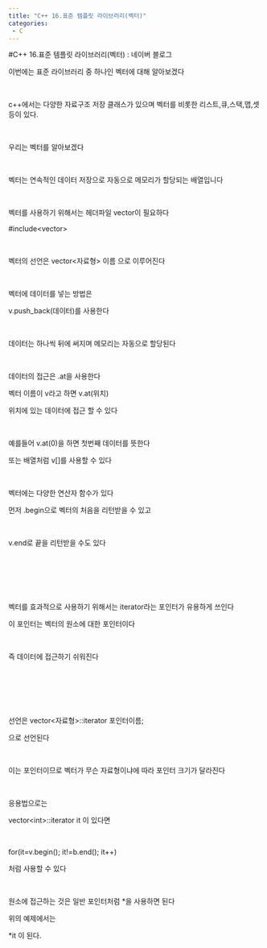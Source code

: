```yaml
---
title: "C++ 16.표준 템플릿 라이브러리(벡터)"
categories:
 - C
---
```

#C++ 16.표준 템플릿 라이브러리(벡터) : 네이버 블로그
<div class="wrap_rabbit pcol2 _param(1) _postViewArea221730431563" id="post-view221730431563">
<!-- Rabbit HTML --><div class="se-viewer se-theme-default" lang="ko-KR">
<!-- SE_DOC_HEADER_END -->
<div class="se-main-container">
<div class="se-component se-text se-l-default" id="SE-040bd905-65ce-4106-a995-7eee6eed33ac">
<div class="se-component-content">
<div class="se-section se-section-text se-l-default">
<div class="se-module se-module-text"><!-- SE-TEXT { --><p class="se-text-paragraph se-text-paragraph-align-" id="SE-5ca255f7-01e2-4d75-bb99-d484317bbb38" style=""><span class="se-fs- se-ff-" id="SE-9250389f-e7db-4a19-936b-a5156e4359d7" style="">이번에는 표준  라이브러리 중 하나인 벡터에 대해 알아보겠다</span></p><!-- } SE-TEXT --><!-- SE-TEXT { --><p class="se-text-paragraph se-text-paragraph-align-" id="SE-aceb5db8-edaf-40e8-894d-e1629ee5304a" style=""><span class="se-fs- se-ff-" id="SE-ba2228f5-b425-4c4d-aabf-38c2a8007d93" style="">​</span></p><!-- } SE-TEXT --><!-- SE-TEXT { --><p class="se-text-paragraph se-text-paragraph-align-" id="SE-9bf3b41c-4b49-4fc0-9d6d-f0d8f1a9face" style=""><span class="se-fs- se-ff-" id="SE-768ad08c-219f-42e2-9074-3b3262fbb9e7" style="">c++에서는 다양한 자료구조 저장 클래스가 있으며 벡터를 비롯한 리스트,큐,스택,맵,셋 등이 있다.</span></p><!-- } SE-TEXT --><!-- SE-TEXT { --><p class="se-text-paragraph se-text-paragraph-align-" id="SE-98ee3832-d92a-4c34-8a9b-d964e22af9b2" style=""><span class="se-fs- se-ff-" id="SE-f3f11d41-5239-4f1a-a15a-5dc3c1bb51da" style="">​</span></p><!-- } SE-TEXT --><!-- SE-TEXT { --><p class="se-text-paragraph se-text-paragraph-align-" id="SE-0c24c069-767e-4858-9485-698e169337b3" style=""><span class="se-fs- se-ff-" id="SE-8e69fa9f-7ea6-4075-bad7-0278c21d7fa8" style="">우리는 벡터를 알아보겠다</span></p><!-- } SE-TEXT --><!-- SE-TEXT { --><p class="se-text-paragraph se-text-paragraph-align-" id="SE-a0b7efd6-97a3-4ae2-a552-5f58ed8d184c" style=""><span class="se-fs- se-ff-" id="SE-24110a63-36d4-4b35-9224-28f103cd9f3c" style="">​</span></p><!-- } SE-TEXT --><!-- SE-TEXT { --><p class="se-text-paragraph se-text-paragraph-align-" id="SE-4a9cb79e-459f-484f-b13d-d6ea74b39bfa" style=""><span class="se-fs- se-ff-" id="SE-87c6d574-067a-44c4-b800-cc0512a97fc7" style="">벡터는 연속적인 데이터 저장으로 자동으로 메모리가 할당되는 배열입니다</span></p><!-- } SE-TEXT --><!-- SE-TEXT { --><p class="se-text-paragraph se-text-paragraph-align-" id="SE-0e0dff19-feb2-4cb1-84cf-7c9168f3220e" style=""><span class="se-fs- se-ff-" id="SE-d4fa1ff6-cf21-4505-b30d-8922aa4350b0" style="">​</span></p><!-- } SE-TEXT --><!-- SE-TEXT { --><p class="se-text-paragraph se-text-paragraph-align-" id="SE-04ea2521-115b-4259-b69a-5086a96edfe6" style=""><span class="se-fs- se-ff-" id="SE-18f2b986-be25-4ea2-a3f3-f77d8cf0be9b" style="">벡터를 사용하기 위해서는  헤더파일 vector이 필요하다</span></p><!-- } SE-TEXT --><!-- SE-TEXT { --><p class="se-text-paragraph se-text-paragraph-align-" id="SE-20c353aa-a7af-4dda-a6b3-772fc6564683" style=""><span class="se-fs- se-ff-" id="SE-3d15d8f7-7db1-4ed8-bf3c-c4e904cd792a" style=""><span class="__se-hash-tag">#include</span>&lt;vector&gt;</span></p><!-- } SE-TEXT --><!-- SE-TEXT { --><p class="se-text-paragraph se-text-paragraph-align-" id="SE-21101005-b89f-4a6c-a38c-e95308dc1f9c" style=""><span class="se-fs- se-ff-" id="SE-0a3e5b3f-05e9-4c61-948b-ef219cdc99df" style="">​</span></p><!-- } SE-TEXT --><!-- SE-TEXT { --><p class="se-text-paragraph se-text-paragraph-align-" id="SE-072760b0-9e4e-46df-8dfa-583fbff381db" style=""><span class="se-fs- se-ff-" id="SE-ed7f1f6e-c475-4d4a-b1b3-76c873961df0" style="">벡터의 선언은 vector&lt;자료형&gt; 이름 으로 이루어진다</span></p><!-- } SE-TEXT --><!-- SE-TEXT { --><p class="se-text-paragraph se-text-paragraph-align-" id="SE-c3842c28-d2d1-4531-b11e-45591e7e9e1a" style=""><span class="se-fs- se-ff-" id="SE-4504c499-61fd-46c0-a771-7b99d45120af" style="">​</span></p><!-- } SE-TEXT --><!-- SE-TEXT { --><p class="se-text-paragraph se-text-paragraph-align-" id="SE-c3337139-8022-411a-a885-fe8dc781d982" style=""><span class="se-fs- se-ff-" id="SE-a319855e-3a04-434d-a1ce-9cee41b7086c" style="">벡터에 데이터를 넣는 방법은</span></p><!-- } SE-TEXT --><!-- SE-TEXT { --><p class="se-text-paragraph se-text-paragraph-align-" id="SE-a28fdac3-dd6f-4c78-b886-d70614c5031a" style=""><span class="se-fs- se-ff-" id="SE-3222ede5-9c89-4c75-b45c-a015ec14e521" style="">v.push_back(데이터)를 사용한다</span></p><!-- } SE-TEXT --><!-- SE-TEXT { --><p class="se-text-paragraph se-text-paragraph-align-" id="SE-e8104435-c2fb-4b81-86b4-ad4d154ca129" style=""><span class="se-fs- se-ff-" id="SE-97059415-72f2-47e7-b2bf-56ce8233b4cf" style="">​</span></p><!-- } SE-TEXT --><!-- SE-TEXT { --><p class="se-text-paragraph se-text-paragraph-align-" id="SE-f970b3b7-4c71-45ae-ad44-85a38f11dd12" style=""><span class="se-fs- se-ff-" id="SE-d6111654-a07f-413c-9d38-6a794c489584" style="">데이터는 하나씩 뒤에 써지며 메모리는 자동으로 할당된다</span></p><!-- } SE-TEXT --><!-- SE-TEXT { --><p class="se-text-paragraph se-text-paragraph-align-" id="SE-fe85e800-2513-410c-b805-5b63ecd551c3" style=""><span class="se-fs- se-ff-" id="SE-5e12fd9d-3992-4ff9-8e9f-cf646dccd2ca" style="">​</span></p><!-- } SE-TEXT --><!-- SE-TEXT { --><p class="se-text-paragraph se-text-paragraph-align-" id="SE-9fd9dde7-7f65-444e-b665-7c58aa768fb3" style=""><span class="se-fs- se-ff-" id="SE-02f54d01-2d15-4763-ab3d-1b248a30805a" style="">데이터의 접근은 .at을 사용한다</span></p><!-- } SE-TEXT --><!-- SE-TEXT { --><p class="se-text-paragraph se-text-paragraph-align-" id="SE-992cfd22-dbc7-489e-a7b2-6ded266987ad" style=""><span class="se-fs- se-ff-" id="SE-41895f9a-9e5e-403b-8a18-f5d6bdad53f2" style="">벡터 이름이 v라고 하면 v.at(위치) </span></p><!-- } SE-TEXT --><!-- SE-TEXT { --><p class="se-text-paragraph se-text-paragraph-align-" id="SE-3bfe4526-efd1-4b41-ae9e-421c871bc288" style=""><span class="se-fs- se-ff-" id="SE-8a81add4-9496-4dbf-92a5-f1297900bfc2" style="">위치에 있는 데이터에 접근 할 수 있다</span></p><!-- } SE-TEXT --><!-- SE-TEXT { --><p class="se-text-paragraph se-text-paragraph-align-" id="SE-a240cb3a-026c-409b-b0ba-3add98158b37" style=""><span class="se-fs- se-ff-" id="SE-64c81cdb-8117-4afb-98f2-2884b0c6270b" style="">​</span></p><!-- } SE-TEXT --><!-- SE-TEXT { --><p class="se-text-paragraph se-text-paragraph-align-" id="SE-cbab047a-bcf4-48bb-a398-0288ed96782e" style=""><span class="se-fs- se-ff-" id="SE-31212988-da1d-4220-9a6c-3700df24dc84" style="">예를들어 v.at(0)을 하면 첫번째 데이터를 뜻한다</span></p><!-- } SE-TEXT --><!-- SE-TEXT { --><p class="se-text-paragraph se-text-paragraph-align-" id="SE-a604df42-4278-43e4-8f18-2df8125f89f0" style=""><span class="se-fs- se-ff-" id="SE-60ab86f8-a69f-4641-b220-667c3c6ccdc8" style="">또는 배열처럼 v[]를 사용할 수 있다</span></p><!-- } SE-TEXT --><!-- SE-TEXT { --><p class="se-text-paragraph se-text-paragraph-align-" id="SE-46e969f1-35bb-4081-90b2-c9550f68b0dc" style=""><span class="se-fs- se-ff-" id="SE-05981589-5045-444f-882e-d412f315f00f" style="">​</span></p><!-- } SE-TEXT --><!-- SE-TEXT { --><p class="se-text-paragraph se-text-paragraph-align-" id="SE-06d83067-e9cb-45a9-8bcd-39b34b70b68e" style=""><span class="se-fs- se-ff-" id="SE-ffdd4d19-b86e-44a7-b16f-c94d8765bf25" style="">벡터에는 다양한 연산자 함수가 있다</span></p><!-- } SE-TEXT --><!-- SE-TEXT { --><p class="se-text-paragraph se-text-paragraph-align-" id="SE-f15127cb-b351-47e7-9bd2-9d4d6ab5635f" style=""><span class="se-fs- se-ff-" id="SE-0d51705d-df9f-49e7-b218-b0c85cfe65eb" style="">먼저 .begin으로 벡터의 처음을 리턴받을 수 있고</span></p><!-- } SE-TEXT --><!-- SE-TEXT { --><p class="se-text-paragraph se-text-paragraph-align-" id="SE-b316d081-20ac-44ed-b176-7454d199d851" style=""><span class="se-fs- se-ff-" id="SE-aa1f8ef7-ee02-464a-921c-520e98d3675e" style="">​</span></p><!-- } SE-TEXT --><!-- SE-TEXT { --><p class="se-text-paragraph se-text-paragraph-align-" id="SE-24ca38c3-eab4-4610-8673-216335a56dec" style=""><span class="se-fs- se-ff-" id="SE-0270d5a2-2b62-4c52-ae66-938f78b17cb1" style="">v.end로 끝을 리턴받을 수도 있다</span></p><!-- } SE-TEXT --><!-- SE-TEXT { --><p class="se-text-paragraph se-text-paragraph-align-" id="SE-a82faac1-4670-41d4-9850-8589eaba03b7" style=""><span class="se-fs- se-ff-" id="SE-8535b4d1-a758-42b7-ba51-60a6ce9e9a7b" style="">​</span></p><!-- } SE-TEXT --><!-- SE-TEXT { --><p class="se-text-paragraph se-text-paragraph-align-" id="SE-99a4916f-0957-4442-9078-8a1e58ad90af" style=""><span class="se-fs- se-ff-" id="SE-bd58e5f8-43cb-43d0-9e91-6b896e2ba0e0" style="">​</span></p><!-- } SE-TEXT --><!-- SE-TEXT { --><p class="se-text-paragraph se-text-paragraph-align-" id="SE-696a5379-9597-486c-93be-29388dc74f31" style=""><span class="se-fs- se-ff-" id="SE-0ad0166a-8366-461a-b7f3-79f9c3ff3b57" style="">​</span></p><!-- } SE-TEXT --><!-- SE-TEXT { --><p class="se-text-paragraph se-text-paragraph-align-" id="SE-f9faa8fd-a257-4486-9d0a-0a88c790a5d3" style=""><span class="se-fs- se-ff-" id="SE-e9346e3a-55f6-4b93-8f4b-05aaa960ff68" style="">벡터를 효과적으로 사용하기 위해서는 iterator라는 포인터가 유용하게 쓰인다</span></p><!-- } SE-TEXT --><!-- SE-TEXT { --><p class="se-text-paragraph se-text-paragraph-align-" id="SE-5b69a291-6ddd-49a8-9f0e-14e64a7a7659" style=""><span class="se-fs- se-ff-" id="SE-a8a222dd-07ee-42b4-b917-5b05aad00cac" style="">이 포인터는 벡터의 원소에 대한 포인터이다</span></p><!-- } SE-TEXT --><!-- SE-TEXT { --><p class="se-text-paragraph se-text-paragraph-align-" id="SE-b73b92da-9a21-4ae0-9ee4-ebc345a0b2a7" style=""><span class="se-fs- se-ff-" id="SE-b1ec823c-8c10-4950-9496-bd3c08c7b766" style="">​</span></p><!-- } SE-TEXT --><!-- SE-TEXT { --><p class="se-text-paragraph se-text-paragraph-align-" id="SE-aa61ed8e-de62-4751-bff7-2e45187f2557" style=""><span class="se-fs- se-ff-" id="SE-d1cc93f2-e32f-4b19-8109-1a734949bbe8" style="">즉 데이터에 접근하기 쉬워진다</span></p><!-- } SE-TEXT --><!-- SE-TEXT { --><p class="se-text-paragraph se-text-paragraph-align-" id="SE-13f05aa4-aed4-47f5-9509-4258a29c6d27" style=""><span class="se-fs- se-ff-" id="SE-fda4487a-dd17-44fc-a8f5-5e9f67ae6717" style="">​</span></p><!-- } SE-TEXT --><!-- SE-TEXT { --><p class="se-text-paragraph se-text-paragraph-align-" id="SE-8ed60019-e74b-4932-8127-c46ef36e8195" style=""><span class="se-fs- se-ff-" id="SE-c9f1cc2f-497c-4151-8a6c-20fa91b3f204" style="">​</span></p><!-- } SE-TEXT --><!-- SE-TEXT { --><p class="se-text-paragraph se-text-paragraph-align-" id="SE-103916a8-d2fa-4388-958e-7f8a22819b72" style=""><span class="se-fs- se-ff-" id="SE-773c8264-5d71-4d8b-88f9-8364d0f35a74" style="">​</span></p><!-- } SE-TEXT --><!-- SE-TEXT { --><p class="se-text-paragraph se-text-paragraph-align-" id="SE-6fbf941d-6a3d-4788-942c-d29e2dc81a26" style=""><span class="se-fs- se-ff-" id="SE-0ff637b9-c729-4eaf-a1d0-b359c4b8d99a" style="">선언은 vector&lt;자료형&gt;::iterator 포인터이름;</span></p><!-- } SE-TEXT --><!-- SE-TEXT { --><p class="se-text-paragraph se-text-paragraph-align-" id="SE-2d5d005d-9edf-4480-8ac9-477fcfc7610b" style=""><span class="se-fs- se-ff-" id="SE-ab810e47-730a-48ff-839a-93b5f7f8a2a9" style="">으로 선언된다</span></p><!-- } SE-TEXT --><!-- SE-TEXT { --><p class="se-text-paragraph se-text-paragraph-align-" id="SE-780e06cd-3d01-44e0-8088-7be27416ae4e" style=""><span class="se-fs- se-ff-" id="SE-3c8c7187-c778-46df-b7c0-1d5c59649df0" style="">​</span></p><!-- } SE-TEXT --><!-- SE-TEXT { --><p class="se-text-paragraph se-text-paragraph-align-" id="SE-97e1fddb-fa90-4c53-ad12-a19fa97949b6" style=""><span class="se-fs- se-ff-" id="SE-09e6ffa6-8804-4fce-b90c-2693fd723edd" style="">이는 포인터이므로 벡터가 무슨 자료형이냐에 따라 포인터 크기가 달라진다</span></p><!-- } SE-TEXT --><!-- SE-TEXT { --><p class="se-text-paragraph se-text-paragraph-align-" id="SE-00d0514e-033e-4892-aa17-40d6310b91d2" style=""><span class="se-fs- se-ff-" id="SE-581c2734-a12e-4170-ba17-7a853ddcba23" style="">​</span></p><!-- } SE-TEXT --><!-- SE-TEXT { --><p class="se-text-paragraph se-text-paragraph-align-" id="SE-585b64d0-a8c6-4c3c-b001-0552849c9736" style=""><span class="se-fs- se-ff-" id="SE-f2a8274b-bc70-442f-8368-c2336bde543f" style="">응용법으로는 </span></p><!-- } SE-TEXT --><!-- SE-TEXT { --><p class="se-text-paragraph se-text-paragraph-align-" id="SE-34d25e95-a8c1-4610-ac0f-3be1545cd2b4" style=""><span class="se-fs- se-ff-" id="SE-cd4ab763-dd2e-4702-b51a-89d0cf9aba3f" style=""> vector&lt;int&gt;::iterator it 이 있다면</span></p><!-- } SE-TEXT --><!-- SE-TEXT { --><p class="se-text-paragraph se-text-paragraph-align-" id="SE-85f6b1bc-2785-4e69-b188-38b401dae3e6" style=""><span class="se-fs- se-ff-" id="SE-7f9af3ff-4a8c-4186-ad6c-648030f305c4" style="">​</span></p><!-- } SE-TEXT --><!-- SE-TEXT { --><p class="se-text-paragraph se-text-paragraph-align-" id="SE-187960fb-6f6e-43b5-9280-89d92161b2b2" style=""><span class="se-fs- se-ff-" id="SE-aa8d49d5-35f1-4cbd-ac3f-33faf56289a2" style="">for(it=v.begin(); it!=b.end(); it++)</span></p><!-- } SE-TEXT --><!-- SE-TEXT { --><p class="se-text-paragraph se-text-paragraph-align-" id="SE-0ab2dd89-eedb-46ad-9bb7-a0b0707ce57c" style=""><span class="se-fs- se-ff-" id="SE-372eb157-0692-4e0a-9164-d1553cc1aeab" style="">처럼 사용할 수 있다</span></p><!-- } SE-TEXT --><!-- SE-TEXT { --><p class="se-text-paragraph se-text-paragraph-align-" id="SE-5bcd67a8-517a-4857-9d79-f2cf43271f2d" style=""><span class="se-fs- se-ff-" id="SE-f923f5d0-9098-467e-beee-5f4963fc16cf" style="">​</span></p><!-- } SE-TEXT --><!-- SE-TEXT { --><p class="se-text-paragraph se-text-paragraph-align-" id="SE-4d1a3793-de7b-4da8-858e-f99e6ebc6168" style=""><span class="se-fs- se-ff-" id="SE-e8bbfb17-cc16-4ec3-babb-9d3d51a510c7" style="">원소에 접근하는 것은 일반 포인터처럼 *을 사용하면 된다</span></p><!-- } SE-TEXT --><!-- SE-TEXT { --><p class="se-text-paragraph se-text-paragraph-align-" id="SE-27e4dfd7-064b-4c0a-beac-86f7a3cdb2c4" style=""><span class="se-fs- se-ff-" id="SE-abc15376-fb38-4508-9e0e-a08c41fddae0" style="">위의 예제에서는 </span></p><!-- } SE-TEXT --><!-- SE-TEXT { --><p class="se-text-paragraph se-text-paragraph-align-" id="SE-86ad3add-4ee5-42db-a1b5-21565c9b1ed2" style=""><span class="se-fs- se-ff-" id="SE-78512cdd-0151-4ef3-9f30-bae3983d2bfb" style="">*it 이 된다. </span></p><!-- } SE-TEXT --><!-- SE-TEXT { --><p class="se-text-paragraph se-text-paragraph-align-" id="SE-a2117609-97cc-4ed9-94ec-efbde99300f9" style=""><span class="se-fs- se-ff-" id="SE-04225db6-91c4-46f5-b780-5b6226d9dd0b" style="">​</span></p><!-- } SE-TEXT --><!-- SE-TEXT { --><p class="se-text-paragraph se-text-paragraph-align-" id="SE-e709df6e-adb9-4a00-aa14-d1891cb2afda" style=""><span class="se-fs- se-ff-" id="SE-25b2faaa-6a6c-44c8-8565-0d279f287552" style="">​</span></p><!-- } SE-TEXT --></div>
</div>
</div>
</div> </div>
</div>
</div>